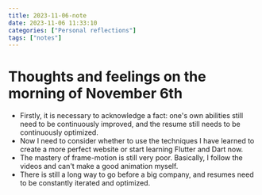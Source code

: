 ```yaml
---
title: 2023-11-06-note
date: 2023-11-06 11:33:10
categories: ["Personal reflections"]
tags: ["notes"]
---
```


# Thoughts and feelings on the morning of November 6th

- Firstly, it is necessary to acknowledge a fact: one's own abilities still need to be continuously improved, and the resume still needs to be continuously optimized.
- Now I need to consider whether to use the techniques I have learned to create a more perfect website or start learning Flutter and Dart now.
- The mastery of frame-motion is still very poor. Basically, I follow the videos and can't make a good animation myself.
- There is still a long way to go before a big company, and resumes need to be constantly iterated and optimized.
